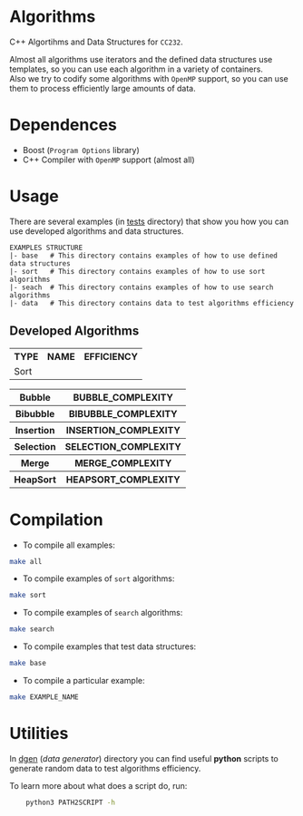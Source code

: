 # Algorithms
C++ Algortihms and Data Structures for `CC232`.

Almost all algorithms use iterators and the defined data structures use templates, so you can use each algorithm in a variety of containers.  
Also we try to codify some algorithms with `OpenMP` support, so you can use them to process efficiently large amounts of data.

# Dependences
* Boost (`Program Options` library)
* C++ Compiler with `OpenMP` support (almost all)

# Usage
There are several examples (in [tests](https://github.com/glozanoa/algorithms/tree/master/tests) directory) that show you how you can use developed algorithms and  data structures.

```
EXAMPLES STRUCTURE
|- base   # This directory contains examples of how to use defined data structures
|- sort   # This directory contains examples of how to use sort algorithms
|- seach  # This directory contains examples of how to use search algorithms
|- data   # This directory contains data to test algorithms efficiency
```
## Developed Algorithms


<table>
    <tr>
        <th> TYPE </th>
        <th> NAME </th>
        <th> EFFICIENCY </th>
    </tr>
    <tr>
        <td> Sort </td>
        <table>
            <tr>
                <th> Bubble </th>
                <th> BUBBLE_COMPLEXITY </th>
            </tr>
            <tr>
                <th> Bibubble </th>
                <th> BIBUBBLE_COMPLEXITY </th>
            </tr>
            <tr>
                <th> Insertion </th>
                <th> INSERTION_COMPLEXITY </th>
            </tr>
            <tr>
                <th> Selection </th>
                <th> SELECTION_COMPLEXITY </th>
            </tr>
            <tr>
                <th> Merge </th>
                <th> MERGE_COMPLEXITY </th>
            </tr>
            <tr>
                <th> HeapSort </th>
                <th> HEAPSORT_COMPLEXITY </th>
            </tr>
        </table>
    </tr>
</table>

<!-- | Algorithm | Efficiency | -->
<!-- |-----------|------------| -->
<!-- | bubble    |            | -->
<!-- | bibubble  |            | -->
<!-- | insertion |            | -->
<!-- | selection |            | -->
<!-- | merge     |            | -->
<!-- | heap sort | O(n log n) | -->


# Compilation
* To compile all examples:
```bash
make all
```

* To compile examples of `sort` algorithms:
```bash
make sort
```

* To compile examples of `search` algorithms:
```bash
make search
```
* To compile examples that test data structures:
```bash
make base
```

* To compile a particular example:

```bash
make EXAMPLE_NAME
```

# Utilities
In [dgen](https://github.com/glozanoa/algorithms/tree/master/dgen) (*data generator*) directory you can find useful **python** scripts to generate random data to test algorithms efficiency.

To learn more about what does a script do, run:

```bash
    python3 PATH2SCRIPT -h
```


